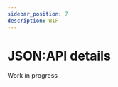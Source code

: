 ```yaml
---
sidebar_position: 7
description: WIP
---
```


# JSON:API details

<span class="chip chip--primary">Work in progress</span>
